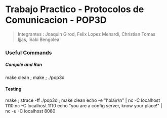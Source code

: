 # Trabajo Practico - Protocolos de Comunicacion - POP3D

> Integrantes :
> Joaquin Girod,
> Felix Lopez Menardi,
> Christian Tomas Ijjas,
> Iñaki Bengolea

### Useful Commands

##### Compile and Run

make clean ; make ; ./pop3d

#### Testing

make ; strace -ff ./pop3d ; make clean
echo -e "hola\r\n" | nc -C localhost 1110
nc -C localhost 1110
echo "you are a config server, know your place!" | nc -u -C localhost 8080
